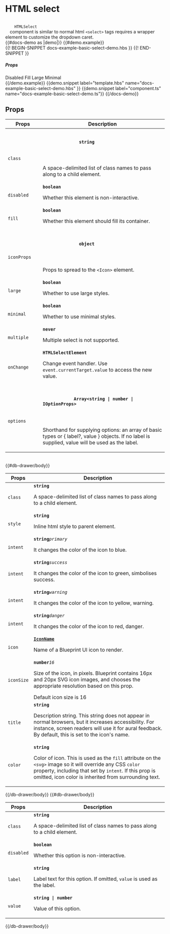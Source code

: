 # HTML select
<div class="bp3-running-text bp3-text-large">
  <code>
    HTMLSelect
  </code>
  component is similar to normal html
   <code>&lt;select&gt;</code>
  tags requires a wrapper element to customize the dropdown
        caret.
</div>
{{#docs-demo as |demo|}}
  {{#demo.example}}
    <div class="demo-container">
      <div
        class="docs-example-frame docs-example-frame-row"
        data-example-id="select"
      >
        <div class="docs-example">
          {{! BEGIN-SNIPPET docs-example-basic-select-demo.hbs }}
          <HtmlSelect
            @options={{OPTIONS}}
            @disabled={{disabled}}
            @fill={{fill}}
            @large={{large}}
            @minimal={{minimal}}
            onChange={{action 'onChange'}}
           >
          </HtmlSelect>
          {{! END-SNIPPET }}
        </div>
        <div class="docs-example-options">
          <h5 class="bp3-heading">
            Props
          </h5>
        <Switch @onChange={{action "onPropsChange" "disabled"}} >Disabled</Switch>
        <Switch @onChange={{action "onPropsChange" "fill"}} >Fill</Switch>
        <Switch @onChange={{action "onPropsChange" "large"}}>Large</Switch>
        <Switch @onChange={{action "onPropsChange" "minimal"}} >Minimal</Switch>
      </div>
    </div>
    </div>
  {{/demo.example}}
  {{demo.snippet label="template.hbs" name="docs-example-basic-select-demo.hbs"
  }}
  {{demo.snippet label="component.ts" name="docs-example-basic-select-demo.ts"}}
{{/docs-demo}}

## Props
<div class="docs-modifiers-table bp3-running-text">
  <table class="bp3-html-table">
    <thead>
      <tr>
        <th>
          Props
        </th>
        <th>
          Description
        </th>
      </tr>
    </thead>
    <tbody>
      <tr>
        <td class="docs-prop-name">
          <code>
            class
          </code>
        </td>
        <td class="docs-prop-details">
          <code class="docs-prop-type">
            <strong>
              string
            </strong>
            <em class="docs-prop-default bp3-text-muted"></em>
          </code>
          <div class="docs-prop-description">
            <div class="docs-section">
              <div class="bp3-running-text">
                <p>
                  A space-delimited list of class names to pass along to a child element.
                </p>
              </div>
            </div>
          </div>
        </td>
      </tr>
        <tr>
            <td class="docs-prop-name"><code>disabled</code></td>
            <td class="docs-prop-details"><code class="docs-prop-type"><strong>boolean</strong><em class="docs-prop-default bp3-text-muted"></em></code>
                <div class="docs-prop-description">
                    <div class="docs-section">
                        <div class="bp3-running-text">
                            <p>Whether this element is non-interactive.</p>
                        </div>
                    </div>
                </div>
                <div class="docs-prop-tags"></div>
            </td>
        </tr>
        <tr>
            <td class="docs-prop-name"><code>fill</code></td>
            <td class="docs-prop-details"><code class="docs-prop-type"><strong>boolean</strong><em class="docs-prop-default bp3-text-muted"></em></code>
                <div class="docs-prop-description">
                    <div class="docs-section">
                        <div class="bp3-running-text">
                            <p>Whether this element should fill its container.</p>
                        </div>
                    </div>
                </div>
                <div class="docs-prop-tags"></div>
            </td>
        </tr>
      <tr>
        <td class="docs-prop-name">
          <code>
            iconProps
          </code>
        </td>
        <td class="docs-prop-details">
          <code class="docs-prop-type">
            <strong>
              <a {{action 'openIconProps'}}>object</a>
            </strong>
            <em class="docs-prop-default bp3-text-muted"></em>
          </code>
          <div class="docs-prop-description">
            <div class="docs-section">
              <div class="bp3-running-text">
                <p>
                Props to spread to the <code>&lt;Icon&gt;</code> element.
                </p>
              </div>
            </div>
          </div>
        </td>
      </tr>
    <tr>
        <td class="docs-prop-name"><code>large</code></td>
        <td class="docs-prop-details"><code class="docs-prop-type"><strong>boolean</strong><em class="docs-prop-default bp3-text-muted"></em></code>
            <div class="docs-prop-description">
                <div class="docs-section">
                    <div class="bp3-running-text">
                        <p>Whether to use large styles.</p>
                    </div>
                </div>
            </div>
            <div class="docs-prop-tags"></div>
        </td>
    </tr>
    <tr>
        <td class="docs-prop-name"><code>minimal</code></td>
        <td class="docs-prop-details"><code class="docs-prop-type"><strong>boolean</strong><em class="docs-prop-default bp3-text-muted"></em></code>
            <div class="docs-prop-description">
                <div class="docs-section">
                    <div class="bp3-running-text">
                        <p>Whether to use minimal styles.</p>
                    </div>
                </div>
            </div>
            <div class="docs-prop-tags"></div>
        </td>
    </tr>
    <tr>
        <td class="docs-prop-name"><code>multiple</code></td>
        <td class="docs-prop-details"><code class="docs-prop-type"><strong>never</strong><em class="docs-prop-default bp3-text-muted"></em></code>
            <div class="docs-prop-description">
                <div class="docs-section">
                    <div class="bp3-running-text">
                        <p>Multiple select is not supported.</p>
                    </div>
                </div>
            </div>
            <div class="docs-prop-tags"></div>
        </td>
    </tr>
    <tr>
        <td class="docs-prop-name"><code>onChange</code></td>
        <td class="docs-prop-details"><code class="docs-prop-type"><strong>HTMLSelectElement</strong><em class="docs-prop-default bp3-text-muted"></em></code>
            <div class="docs-prop-description">
                <div class="docs-section">
                    <div class="bp3-running-text">
                        <p>Change event handler. Use <code>event.currentTarget.value</code> to access the new value.</p>
                    </div>
                </div>
            </div>
            <div class="docs-prop-tags"></div>
        </td>
    </tr>
      <tr>
        <td class="docs-prop-name">
          <code>
            options
          </code>
        </td>
        <td class="docs-prop-details">
          <code class="docs-prop-type">
            <strong>
            Array&lt;string | number | <a {{action 'openOptionProps'}}>IOptionProps</a>&gt;
            </strong>
            <em class="docs-prop-default bp3-text-muted"></em>
          </code>
          <div class="docs-prop-description">
            <div class="docs-section">
              <div class="bp3-running-text">
                <p>
                Shorthand for supplying options: an array of basic types or { label?, value } objects. If no label is supplied, value
                will be used as the label.
                </p>
              </div>
            </div>
          </div>
        </td>
      </tr>
    </tbody>
  </table>
  <br />
</div>
<DbDrawer @isOpen={{isOpenIconDrawer}}  @autoFocus={{true}} @enforceFocus={{true}}
    @hasBackdrop={{true}}  @canOutsideClickClose={{true}}
    @canEscapeKeyClose={{true}} >
    {{#db-drawer/body}}
    <div class="docs-modifiers-table bp3-running-text">
        <table class="bp3-html-table">
            <thead>
                <tr>
                    <th>Props</th>
                    <th>Description</th>
                </tr>
            </thead>
            <tbody>
                <tr>
                    <td class="docs-prop-name"><code>class</code></td>
                    <td class="docs-prop-details"><code class="docs-prop-type"><strong>string</strong><em class="docs-prop-default bp3-text-muted"></em></code>
                        <div class="docs-prop-description">
                            <div class="docs-section">
                                <div class="bp3-running-text">
                                    <p>A space-delimited list of class names to pass along to a child element.</p>
                                </div>
                            </div>
                        </div>
                    </td>
                </tr>
                <tr>
                    <td class="docs-prop-name"><code>style</code></td>
                    <td class="docs-prop-details"><code class="docs-prop-type"><strong>string</strong><em class="docs-prop-default bp3-text-muted"></em></code>
                        <div class="docs-prop-description">
                            <div class="docs-section">
                                <div class="bp3-running-text">
                                    <p>Inline html style to parent element.</p>
                                </div>
                            </div>
                        </div>
                    </td>
                </tr>
                <tr>
                    <td class="docs-prop-name"><code>intent</code></td>
                    <td class="docs-prop-details"><code class="docs-prop-type"><strong>string</strong><em class="docs-prop-default bp3-text-muted">primary</em></code>
                        <div class="docs-prop-description">
                            <div class="docs-section">
                                <div class="bp3-running-text">
                                    <p>It changes the color of the icon to blue.</p>
                                </div>
                            </div>
                        </div>
                    </td>
                </tr>
                <tr>
                    <td class="docs-prop-name"><code>intent</code></td>
                    <td class="docs-prop-details"><code class="docs-prop-type"><strong>string</strong><em class="docs-prop-default bp3-text-muted">success</em></code>
                        <div class="docs-prop-description">
                            <div class="docs-section">
                                <div class="bp3-running-text">
                                    <p> It changes the color of the icon to green, simbolises success.</p>
                                </div>
                            </div>
                        </div>
                    </td>
                </tr>
                <tr>
                    <td class="docs-prop-name"><code>intent</code></td>
                    <td class="docs-prop-details"><code class="docs-prop-type"><strong>string</strong><em class="docs-prop-default bp3-text-muted">warning</em></code>
                        <div class="docs-prop-description">
                            <div class="docs-section">
                                <div class="bp3-running-text">
                                    <p> It changes the color of the icon to yellow, warning.</p>
                                </div>
                            </div>
                        </div>
                    </td>
                </tr>
                <tr>
                    <td class="docs-prop-name"><code>intent</code></td>
                    <td class="docs-prop-details"><code class="docs-prop-type"><strong>string</strong><em class="docs-prop-default bp3-text-muted">danger</em></code>
                        <div class="docs-prop-description">
                            <div class="docs-section">
                                <div class="bp3-running-text">
                                    <p> It changes the color of the icon to red, danger.</p>
                                </div>
                            </div>
                        </div>
                    </td>
                </tr>
                <tr>
                    <td class="docs-prop-name"><code>icon</code></td>
                    <td class="docs-prop-details"><code class="docs-prop-type"><strong><a href="/docs/icon/icons" id="ember1449" class="ember-view">IconName</a>  </strong><em class="docs-prop-default bp3-text-muted"></em></code>
                        <div class="docs-prop-description">
                            <div class="docs-section">
                                <div class="bp3-running-text">
                                    <p>Name of a Blueprint UI icon to render.</p>
                                </div>
                            </div>
                        </div>
                    </td>
                </tr>
                <tr>
                    <td class="docs-prop-name"><code>iconSize</code></td>
                    <td class="docs-prop-details"><code class="docs-prop-type"><strong>number</strong><em class="docs-prop-default bp3-text-muted">16</em></code>
                        <div class="docs-prop-description">
                            <div class="docs-section">
                                <div class="bp3-running-text">
                                    <p>Size of the icon, in pixels. Blueprint contains 16px and 20px SVG icon images, and
                                        chooses the appropriate resolution based on this prop.</p>
                                </div>
                            </div>
                        </div>
                        <div class="docs-prop-tags"><span class="bp3-tag bp3-minimal">
                                <span class="bp3-text-overflow-ellipsis bp3-fill">
                                    Default icon size is 16</span>
                            </span>
                        </div>
                    </td>
                </tr>
                <tr>
                    <td class="docs-prop-name"><code>title</code></td>
                    <td class="docs-prop-details"><code class="docs-prop-type"><strong>string </strong><em class="docs-prop-default bp3-text-muted"></em></code>
                        <div class="docs-prop-description">
                            <div class="docs-section">
                                <div class="bp3-running-text">
                                    <p>Description string. This string does not appear in normal browsers, but
                                        it increases accessibility. For instance, screen readers will use it for
                                        aural feedback. By default, this is set to the icon's name. </p>
                                </div>
                            </div>
                        </div>
                        <div class="docs-prop-tags"></div>
                    </td>
                </tr>
                <tr>
                    <td class="docs-prop-name"><code>color</code></td>
                    <td class="docs-prop-details"><code class="docs-prop-type"><strong>string</strong><em class="docs-prop-default bp3-text-muted"></em></code>
                        <div class="docs-prop-description">
                            <div class="docs-section">
                                <div class="bp3-running-text">
                                    <p>Color of icon. This is used as the <code>fill</code> attribute on the
                                        <code>&lt;svg&gt;</code>
                                        image
                                        so it will override any CSS <code>color</code> property, including that set by
                                        <code>intent</code>. If this prop is omitted, icon color is inherited from
                                        surrounding text.</p>
                                </div>
                            </div>
                        </div>
                        <div class="docs-prop-tags"></div>
                    </td>
                </tr>
            </tbody>
        </table>
    </div>
    {{/db-drawer/body}}
</DbDrawer>
<DbDrawer @isOpen={{isOpenOptionDrawer}} @autoFocus={{true}} @enforceFocus={{true}} @hasBackdrop={{true}}
    @canOutsideClickClose={{true}} @canEscapeKeyClose={{true}}>
    {{#db-drawer/body}}
<div class="docs-modifiers-table bp3-running-text">
    <table class="bp3-html-table">
        <thead>
            <tr>
                <th>Props</th>
                <th>Description</th>
            </tr>
        </thead>
        <tbody>
            <tr>
                <td class="docs-prop-name"><code>class</code></td>
                <td class="docs-prop-details"><code class="docs-prop-type"><strong>string</strong><em class="docs-prop-default bp3-text-muted"></em></code>
                    <div class="docs-prop-description">
                        <div class="docs-section">
                            <div class="bp3-running-text">
                                <p>A space-delimited list of class names to pass along to a child element.</p>
                            </div>
                        </div>
                    </div>
                </td>
            </tr>
            <tr>
                <td class="docs-prop-name"><code>disabled</code></td>
                <td class="docs-prop-details"><code class="docs-prop-type"><strong>boolean</strong><em class="docs-prop-default bp3-text-muted"></em></code>
                    <div class="docs-prop-description">
                        <div class="docs-section">
                            <div class="bp3-running-text">
                                <p>Whether this option is non-interactive.</p>
                            </div>
                        </div>
                    </div>
                    <div class="docs-prop-tags"></div>
                </td>
            </tr>
            <tr>
                <td class="docs-prop-name"><code>label</code></td>
                <td class="docs-prop-details"><code class="docs-prop-type"><strong>string</strong><em class="docs-prop-default bp3-text-muted"></em></code>
                    <div class="docs-prop-description">
                        <div class="docs-section">
                            <div class="bp3-running-text">
                                <p>Label text for this option. If omitted, <code>value</code> is used as the label.</p>
                            </div>
                        </div>
                    </div>
                    <div class="docs-prop-tags"></div>
                </td>
            </tr>
            <tr id="IOptionPropsTarget">
                <td class="docs-prop-name "><code>value </code></td>
                <td class="docs-prop-details"><code class="docs-prop-type"><strong>string | number</strong><em class="docs-prop-default bp3-text-muted"></em></code>
                    <div class="docs-prop-description">
                        <div class="docs-section">
                            <div class="bp3-running-text">
                                <p>Value of this option.</p>
                            </div>
                        </div>
                    </div>
                </td>
            </tr>
        </tbody>
    </table>
</div>
    {{/db-drawer/body}}
</DbDrawer>